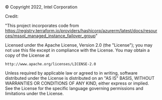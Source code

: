 © Copyright 2022, Intel Corporation

Credit:

"This project incorporates code from https://registry.terraform.io/providers/hashicorp/azurerm/latest/docs/resources/mssql_managed_instance_failover_group"

Licensed under the Apache License, Version 2.0 (the "License");
you may not use this file except in compliance with the License.
You may obtain a copy of the License at

    http://www.apache.org/licenses/LICENSE-2.0

Unless required by applicable law or agreed to in writing, software
distributed under the License is distributed on an "AS IS" BASIS,
WITHOUT WARRANTIES OR CONDITIONS OF ANY KIND, either express or implied.
See the License for the specific language governing permissions and
limitations under the License.